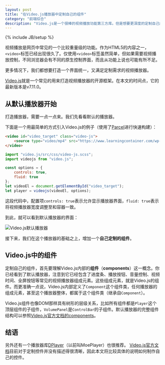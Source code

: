 ```yaml
---
layout: post
title: "在Video.js播放器中定制自己的组件"
category: "前端综合"
description: "Video.js是一个很棒的视频播放功能第三方库。但是想要更深度的定制自己的组件有一定门槛，希望本文给你带来一点帮助。"
---
```

{% include JB/setup %}

视频播放是网页中常见的一个比较重量级的功能。作为HTML5的内容之一，`<video>`标签已经出现很久了。仅使用`<video>`标签虽然简单，但如果需要视频播放控制，不同浏览器会有不同的原生控制界面，而且从功能上说也可能有所不足。

更多情况下，我们都想要打造一个界面统一，又满足定制需求的视频播放器。

[Video.js][Video.js]就是一个常见的用来打造视频播放器的开源框架。在本文的时间点，它的最新版本是v7.11.0。

## 从默认播放器开始 ##

打造播放器，需要一点一点来。我们先看看默认的播放器。

下面是一个用最简单的方式引入Video.js的例子（使用了[Parcel][Parcel]进行快速构建）：

~~~html
<video id="video_target" class="video-js">
    <source type="video/mp4" src="https://www.learningcontainer.com/wp-content/uploads/2020/05/sample-mp4-file.mp4">
</video>
~~~

~~~js
import "video.js/src/css/video-js.scss";
import videojs from "video.js";

const options = {
    controls: true,
    fluid: true
};
let videoEl = document.getElementById("video_target");
let player = videojs(videoEl, options);
~~~

这段代码中，配置项`controls: true`表示允许显示播放器界面，`fluid: true`表示将视频播放器宽度调整至和容器一致。

到此，就可以看到默认播放器的界面：

![Video.js默认播放器][img_videojs_default]

接下来，我们在这个播放器的基础之上，增加一个**自己定制的组件**。

## Video.js中的组件 ##

定制自己的组件，首先要理解Video.js内部的**组件**（**components**）这一概念。你已经看到了默认播放器，注意到它已经包含了进度条、播放按钮、音量控制、视频时间、全屏按钮等常见的视频播放器组成元素。这些组成元素，就是Video.js的组件。而更准确一点说，Video.js内部定义了`Component`这个组件类，任何播放器的组成元素，甚至这个播放器整体，都属于这个组件类（继承自`Component`）。

Video.js组件也像DOM那样具有树形的层级关系，比如所有组件都是`Player`这个顶层组件的子组件，`VolumePanel`是`ControlBar`的子组件。默认播放器的完整组件结构可以参照[Video.js官方文档的components][Video.js官方文档的components]。



## 结语 ##

另外还有一个播放器库[DPlayer][DPlayer]（以前叫MoePlayer）也很推荐。
[Video.js官方文档][Video.js官方文档]目前对于定制控件并没有描述得很清晰，因此本文将比较具体的说明如何制作自己的控件。


[img_videojs_default]: {{POSTS_IMG_PATH}}/202012/videojs_default.png "Video.js默认播放器"

[Video.js]: https://videojs.com/ "Video.js - Make your player yours | Video.js"
[Parcel]: https://github.com/parcel-bundler/parcel "Parcel"
[Video.js官方文档的components]: https://docs.videojs.com/tutorial-components.html#default-component-tree "Tutorial: components | Video.js Documentation"
[Video.js官方文档]: https://docs.videojs.com/ "Home | Video.js Documentation"
[DPlayer]: https://github.com/DIYgod/DPlayer
